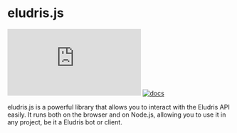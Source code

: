 # eludris.js

[![npm](https://img.shields.io/npm/v/eludris.js?color=crimson&logo=npm&style=flat-square)](https://www.npmjs.com/package/eludris.js)
[![docs](https://img.shields.io/badge/docs-eludris.js-black?style=flat-square&logo=vercel)](https://eludris-js.vercel.app/)

eludris.js is a powerful library that allows you to interact with the Eludris API easily.
It runs both on the browser and on Node.js, allowing you to use it in any project,
be it a Eludris bot or client.
